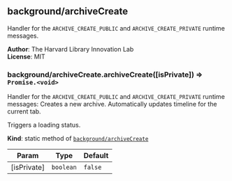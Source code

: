 <a name="module_background/archiveCreate"></a>

## background/archiveCreate
Handler for the `ARCHIVE_CREATE_PUBLIC` and `ARCHIVE_CREATE_PRIVATE` runtime messages.

**Author**: The Harvard Library Innovation Lab  
**License**: MIT  
<a name="module_background/archiveCreate.archiveCreate"></a>

### background/archiveCreate.archiveCreate([isPrivate]) ⇒ <code>Promise.&lt;void&gt;</code>
Handler for the `ARCHIVE_CREATE_PUBLIC` and `ARCHIVE_CREATE_PRIVATE` runtime messages: 
Creates a new archive.
Automatically updates timeline for the current tab.

Triggers a loading status.

**Kind**: static method of [<code>background/archiveCreate</code>](#module_background/archiveCreate)  

| Param | Type | Default |
| --- | --- | --- |
| [isPrivate] | <code>boolean</code> | <code>false</code> | 

